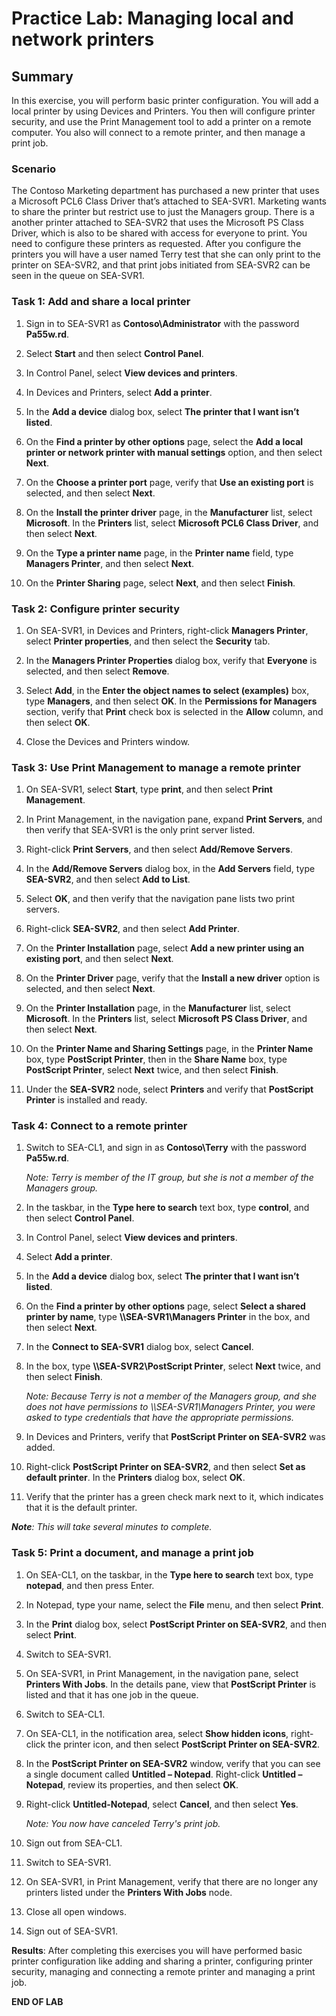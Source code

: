 # Practice Lab: Managing local and network printers

## Summary

In this exercise, you will perform basic printer configuration. You will add a local printer by using Devices and Printers. You then will configure printer security, and use the Print Management tool to add a printer on a remote computer. You also will connect to a remote printer, and then manage a print job.

### Scenario

The Contoso Marketing department has purchased a new printer that uses a Microsoft PCL6 Class Driver that’s attached to SEA-SVR1. Marketing wants to share the printer but restrict use to just the Managers group. There is a another printer attached to SEA-SVR2 that uses the Microsoft PS Class Driver, which is also to be shared with access for everyone to print. You need to configure these printers as requested. After you configure the printers you will have a user named Terry test that she can only print to the printer on SEA-SVR2, and that print jobs initiated from SEA-SVR2 can be seen in the queue on SEA-SVR1.

### Task 1: Add and share a local printer

1. Sign in to SEA-SVR1 as **Contoso\\Administrator** with the password **Pa55w.rd**.

2. Select **Start** and then select **Control Panel**.

3. In Control Panel, select **View devices and printers**.

4. In Devices and Printers, select **Add a printer**.

5. In the **Add a device** dialog box, select **The printer that I want isn’t listed**.

6. On the **Find a printer by other options** page, select the **Add a local printer or network printer with manual settings** option, and then select **Next**.

7. On the **Choose a printer port** page, verify that **Use an existing port** is selected, and then select **Next**.

8. On the **Install the printer driver** page, in the **Manufacturer** list, select **Microsoft**. In the **Printers** list, select **Microsoft PCL6 Class Driver**, and then select **Next**.

9. On the **Type a printer name** page, in the **Printer name** field, type **Managers Printer**, and then select **Next**.

10. On the **Printer Sharing** page, select **Next**, and then select **Finish**.

### Task 2: Configure printer security

1. On SEA-SVR1, in Devices and Printers, right-click **Managers Printer**, select **Printer properties**, and then select the **Security** tab.

2. In the **Managers Printer Properties** dialog box, verify that **Everyone** is selected, and then select **Remove**.

3. Select **Add**, in the **Enter the object names to select (examples)** box, type **Managers**, and then select **OK**. In the **Permissions for Managers** section, verify that **Print** check box is selected in the **Allow** column, and then select **OK**.

4. Close the Devices and Printers window.

### Task 3: Use Print Management to manage a remote printer

1. On SEA-SVR1, select **Start**, type **print**, and then select **Print Management**.

2. In Print Management, in the navigation pane, expand **Print Servers**, and then verify that SEA-SVR1 is the only print server listed.

3. Right-click **Print Servers**, and then select **Add/Remove Servers**.

4. In the **Add/Remove Servers** dialog box, in the **Add Servers** field, type **SEA-SVR2**, and then select **Add to List**.

5. Select **OK**, and then verify that the navigation pane lists two print servers.

6. Right-click **SEA-SVR2**, and then select **Add Printer**.

7. On the **Printer Installation** page, select **Add a new printer using an existing port**, and then select **Next**.

8. On the **Printer Driver** page, verify that the **Install a new driver** option is selected, and then select **Next**.

9. On the **Printer Installation** page, in the **Manufacturer** list, select **Microsoft**. In the **Printers** list, select **Microsoft PS Class Driver**, and then select **Next**.

10. On the **Printer Name and Sharing Settings** page, in the **Printer Name** box, type **PostScript Printer**, then in the **Share Name** box, type **PostScript Printer**, select **Next** twice, and then select **Finish**.

11. Under the **SEA-SVR2** node, select **Printers** and verify that **PostScript Printer** is installed and ready.

### Task 4: Connect to a remote printer

1. Switch to SEA-CL1, and sign in as **Contoso\\Terry** with the password **Pa55w.rd**.

   _Note: Terry is member of the IT group, but she is not a member of the Managers group._

2. In the taskbar, in the **Type here to search** text box, type **control**, and then select **Control Panel**.

3. In Control Panel, select **View devices and printers**.

4. Select **Add a printer**.

5. In the **Add a device** dialog box, select **The printer that I want isn’t listed**.

6. On the **Find a printer by other options** page, select **Select a shared printer by name**, type **\\\\SEA-SVR1\\Managers Printer** in the box, and then select **Next**.

7. In the **Connect to SEA-SVR1** dialog box, select **Cancel**.

8. In the box, type **\\\\SEA-SVR2\\PostScript Printer**, select **Next** twice, and then select **Finish**.

   _Note: Because Terry is not a member of the Managers group, and she does not have permissions to \\\\SEA-SVR1\\Managers Printer, you were asked to type credentials that have the appropriate permissions._

9. In Devices and Printers, verify that **PostScript Printer on SEA-SVR2** was added.

10. Right-click **PostScript Printer on SEA-SVR2**, and then select **Set as default printer**. In the **Printers** dialog box, select **OK**.

11. Verify that the printer has a green check mark next to it, which indicates that it is the default printer.

_**Note**: This will take several minutes to complete._

### Task 5: Print a document, and manage a print job

1. On SEA-CL1, on the taskbar, in the **Type here to search** text box, type **notepad**, and then press Enter.

2. In Notepad, type your name, select the **File** menu, and then select **Print**.

3. In the **Print** dialog box, select **PostScript Printer on SEA-SVR2**, and then select **Print**.

4. Switch to SEA-SVR1.

5. On SEA-SVR1, in Print Management, in the navigation pane, select **Printers With Jobs**. In the details pane, view that **PostScript Printer** is listed and that it has one job in the queue.

6. Switch to SEA-CL1.

7. On SEA-CL1, in the notification area, select **Show hidden icons**, right-click the printer icon, and then select **PostScript Printer on SEA-SVR2**.

8. In the **PostScript Printer on SEA-SVR2** window, verify that you can see a single document called **Untitled – Notepad**. Right-click **Untitled – Notepad**, review its properties, and then select **OK**.

9. Right-click **Untitled-Notepad**, select **Cancel**, and then select **Yes**.

   *Note: You now have canceled Terry's print job.*

10. Sign out from SEA-CL1.

11. Switch to SEA-SVR1.

12. On SEA-SVR1, in Print Management, verify that there are no longer any printers listed under the **Printers With Jobs** node.

13. Close all open windows.

14. Sign out of SEA-SVR1.

**Results**: After completing this exercises you will have performed basic printer configuration like adding and sharing a printer, configuring printer security, managing and connecting a remote printer and managing a print job.

**END OF LAB**
